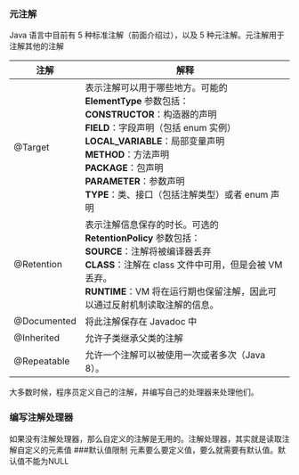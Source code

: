 ### 元注解Java 语言中目前有 5 种标准注解（前面介绍过），以及 5 种元注解。元注解用于注解其他的注解| 注解        | 解释                                                         || ----------- | ------------------------------------------------------------ || @Target     | 表示注解可以用于哪些地方。可能的 **ElementType** 参数包括：<br/>**CONSTRUCTOR**：构造器的声明<br/>**FIELD**：字段声明（包括 enum 实例）<br/>**LOCAL_VARIABLE**：局部变量声明<br/>**METHOD**：方法声明<br/>**PACKAGE**：包声明<br/>**PARAMETER**：参数声明<br/>**TYPE**：类、接口（包括注解类型）或者 enum 声明 || @Retention  | 表示注解信息保存的时长。可选的 **RetentionPolicy** 参数包括：<br/>**SOURCE**：注解将被编译器丢弃<br/>**CLASS**：注解在 class 文件中可用，但是会被 VM 丢弃。<br/>**RUNTIME**：VM 将在运行期也保留注解，因此可以通过反射机制读取注解的信息。 || @Documented | 将此注解保存在 Javadoc 中                                    || @Inherited  | 允许子类继承父类的注解                                       || @Repeatable | 允许一个注解可以被使用一次或者多次（Java 8）。               |大多数时候，程序员定义自己的注解，并编写自己的处理器来处理他们。### 编写注解处理器如果没有注解处理器，那么自定义的注解是无用的。注解处理器，其实就是读取注解自定义的元素值###默认值限制元素要么要定义值，要么就需要有默认值。默认值不能为NULL